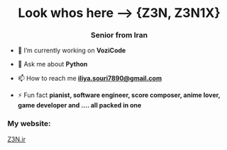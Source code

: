<h1 align="center">Look whos here --> {Z3N, Z3N1X}</h1>
<h3 align="center">Senior from Iran</h3>

- 🔭 I’m currently working on **VoziCode**

- 💬 Ask me about **Python**

- 📫 How to reach me **iliya.souri7890@gmail.com**

- ⚡ Fun fact **pianist, software engineer, score composer, anime lover, game developer and .... all packed in one**


<p align="left">
</p>

<h3 align="left">My website:</h3>
<a href="https://z3n.ir"> Z3N.ir</a>
